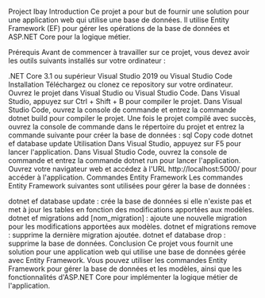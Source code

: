 Project Ibay
Introduction
Ce projet a pour but de fournir une solution pour une application web qui utilise une base de données. Il utilise Entity Framework (EF) pour gérer les opérations de la base de données et ASP.NET Core pour la logique métier.

Prérequis
Avant de commencer à travailler sur ce projet, vous devez avoir les outils suivants installés sur votre ordinateur :

.NET Core 3.1 ou supérieur
Visual Studio 2019 ou Visual Studio Code
Installation
Téléchargez ou clonez ce repository sur votre ordinateur.
Ouvrez le projet dans Visual Studio ou Visual Studio Code.
Dans Visual Studio, appuyez sur Ctrl + Shift + B pour compiler le projet. Dans Visual Studio Code, ouvrez la console de commande et entrez la commande dotnet build pour compiler le projet.
Une fois le projet compilé avec succès, ouvrez la console de commande dans le répertoire du projet et entrez la commande suivante pour créer la base de données :
sql
Copy code
dotnet ef database update
Utilisation
Dans Visual Studio, appuyez sur F5 pour lancer l'application. Dans Visual Studio Code, ouvrez la console de commande et entrez la commande dotnet run pour lancer l'application.
Ouvrez votre navigateur web et accédez à l'URL http://localhost:5000/ pour accéder à l'application.
Commandes Entity Framework
Les commandes Entity Framework suivantes sont utilisées pour gérer la base de données :

dotnet ef database update : crée la base de données si elle n'existe pas et met à jour les tables en fonction des modifications apportées aux modèles.
dotnet ef migrations add [nom_migration] : ajoute une nouvelle migration pour les modifications apportées aux modèles.
dotnet ef migrations remove : supprime la dernière migration ajoutée.
dotnet ef database drop : supprime la base de données.
Conclusion
Ce projet vous fournit une solution pour une application web qui utilise une base de données gérée avec Entity Framework. Vous pouvez utiliser les commandes Entity Framework pour gérer la base de données et les modèles, ainsi que les fonctionnalités d'ASP.NET Core pour implémenter la logique métier de l'application.
